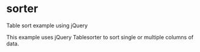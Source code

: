 sorter
======

Table sort example using jQuery

This example uses jQuery Tablesorter to sort single or multiple columns of data.
